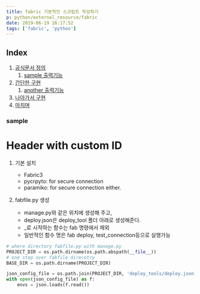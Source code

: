 ```yaml
---
title: fabric 기본적인 스크립트 작성하기
p: python/external_resource/fabric
date: 2019-06-19 16:17:52
tags: ['fabric', 'python']
---
```


## Index

   1. [공식문서 정의](#custom-id)
      1. [sample 출력기능](#i-1-1)
   1. [간단한 구현](#i-2)
      1. [another 출력기능](#i-2-1)
   1. [나아가서 구현](#i-3)
   1. [마치며](#i-4)

### sample


# Header with custom ID



1. 기본 설치
    - Fabric3
    - pycrpyto: for secure connection
    - paramiko: for secure connection either.

1. fabfile.py 생성
    - manage.py와 같은 위치에 생성해 주고,
    - deploy.json은 deploy_tool 폴더 아래로 생성해준다.
    - _로 시작하는 함수는 fab 명령에서 제외
    - 일반적인 함수 명은 fab deploy, test_connection등으로 실행가능

```python
# where directory fabfile.py with manage.py
PROJECT_DIR = os.path.dirname(os.path.abspath(__file__))
# one step over fabfile direcotry
BASE_DIR = os.path.dirname(PROJECT_DIR)

json_config_file = os.path.join(PROJECT_DIR, 'deploy_tools/deploy.json')
with open(json_config_file) as f:
    envs = json.loads(f.read())
```